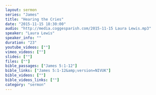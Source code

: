```yaml
---
layout: sermon
series: "James"
title: "Hearing the Cries"
date: "2015-11-15 18:30:00"
audio: "http://media.coggesparish.com/2015-11-15 Laura Lewis.mp3"
speaker: "Laura Lewis"
speaker_info: ""
duration: "23"
youtube_videos: [""]
vimeo_videos: [""]
slides: [""]
files: [""]
bible_passages: ["James 5:1-12"]
bible_links: ["James 5:1-12&amp;version=NIVUK"]
bible_videos: [""]
bible_videos_links: [""]
category: "sermon"
---
```

